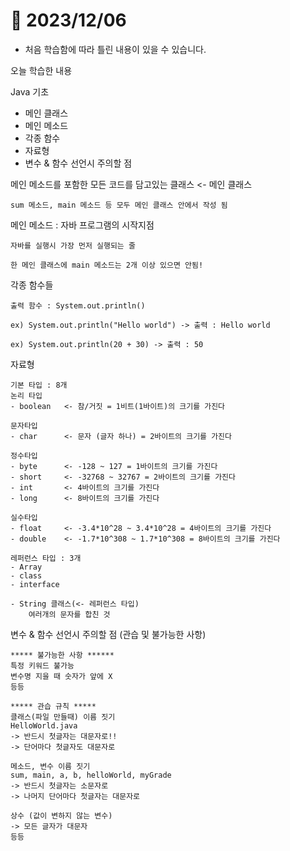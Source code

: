 # 📅 2023/12/06

* 처음 학습함에 따라 틀린 내용이 있을 수 있습니다.

오늘 학습한 내용

Java 기초

- 메인 클래스
- 메인 메소드
- 각종 함수
- 자료형
- 변수 & 함수 선언시 주의할 점

메인 메소드를 포함한 모든 코드를 담고있는 클래스 <- 메인 클래스

	sum 메소드, main 메소드 등 모두 메인 클래스 안에서 작성 됨

메인 메소드 : 자바 프로그램의 시작지점

	자바를 실행시 가장 먼저 실행되는 줄

	한 메인 클래스에 main 메소드는 2개 이상 있으면 안됨!

각종 함수들

	출력 함수 : System.out.println()

	ex) System.out.println("Hello world") -> 출력 : Hello world

	ex) System.out.println(20 + 30) -> 출력 : 50

자료형

	기본 타입 : 8개
	논리 타입
	- boolean 	<- 참/거짓 = 1비트(1바이트)의 크기를 가진다
	
	문자타입
	- char 		<- 문자 (글자 하나) = 2바이트의 크기를 가진다
	
	정수타입
	- byte 		<- -128 ~ 127 = 1바이트의 크기를 가진다
	- short		<- -32768 ~ 32767 = 2바이트의 크기를 가진다
	- int		<- 4바이트의 크기를 가진다 
	- long		<- 8바이트의 크기를 가진다
	
	실수타입
	- float		<- -3.4*10^28 ~ 3.4*10^28 = 4바이트의 크기를 가진다
	- double	<- -1.7*10^308 ~ 1.7*10^308 = 8바이트의 크기를 가진다
	
	레퍼런스 타입 : 3개
	- Array
	- class
	- interface

	- String 클래스(<- 레퍼런스 타입)
		여러개의 문자를 합친 것

변수 & 함수 선언시 주의할 점 (관습 및 불가능한 사항)

	***** 불가능한 사항 ******
	특정 키워드 불가능
	변수명 지을 때 숫자가 앞에 X
	등등

	***** 관습 규칙 *****
	클래스(파일 만들때) 이름 짓기
	HelloWorld.java 
	-> 반드시 첫글자는 대문자로!!
	-> 단어마다 첫글자도 대문자로

	메소드, 변수 이름 짓기
	sum, main, a, b, helloWorld, myGrade
	-> 반드시 첫글자는 소문자로
	-> 나머지 단어마다 첫글자는 대문자로

	상수 (값이 변하지 않는 변수)
	-> 모든 글자가 대문자
	등등
